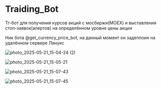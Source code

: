 # Traiding_Bot

Тг-бот для получения курсов акций с мосбиржи(MOEX) и выставления стоп-заявок(алертов) на определённом уровне цены акции

Ник бота @get_currency_price_bot, на данный момент он задеплоин на удалённом сервере Линукс

![photo_2025-05-21_15-04-24 (2)](https://github.com/user-attachments/assets/38d0d785-b82f-4c2e-8151-ee7ebc6b3029)

![photo_2025-05-21_15-05-21](https://github.com/user-attachments/assets/7b04572e-1277-4c95-bf0d-be19b405e98d)

![photo_2025-05-21_15-07-43](https://github.com/user-attachments/assets/91d8c3c5-a687-414f-ab7f-60e2d37d3a7f)

![photo_2025-05-21_15-07-45](https://github.com/user-attachments/assets/59fcafbe-aa3b-4a1f-aba6-22ecf83a095c)
